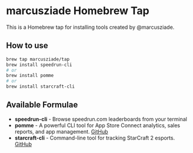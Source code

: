 # marcusziade Homebrew Tap

This is a Homebrew tap for installing tools created by @marcusziade.

## How to use

```bash
brew tap marcusziade/tap
brew install speedrun-cli
# or
brew install pomme
# or
brew install starcraft-cli
```

## Available Formulae

- **speedrun-cli** - Browse speedrun.com leaderboards from your terminal
- **pomme** - A powerful CLI tool for App Store Connect analytics, sales reports, and app management. [GitHub](https://github.com/marcusziade/pomme)
- **starcraft-cli** - Command-line tool for tracking StarCraft 2 esports. [GitHub](https://github.com/marcusziade/StarCraftKit)